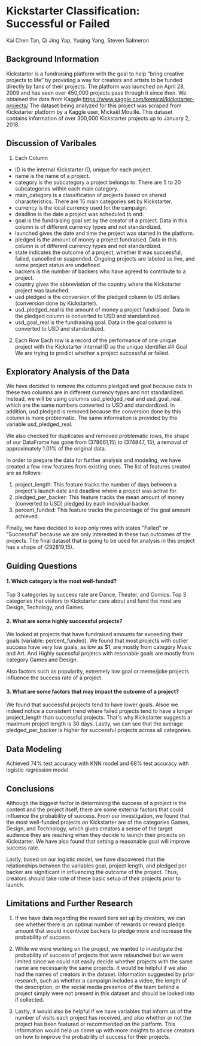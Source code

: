 # Kickstarter Classification: Successful or Failed

Kai Chen Tan, Qi Jing Yap, Yuqing Yang, Steven Salmeron

## Background Information
Kickstarter is a fundraising platform with the goal to help “bring creative projects to life” by providing a way for creators and artists to be funded directly by fans of their projects. The platform was launched on April 28, 2009 and has seen over 450,000 projects pass through it since then. We obtained the data from Kaggle:https://www.kaggle.com/kemical/kickstarter-projects/ The dataset being analyzed for this project was scraped from Kickstarter platform by a Kaggle user, Mickaël Mouillé. This dataset contains information of over 300,000 Kickstarter projects up to January 2, 2018.

## Discussion of Varibales
1. Each Column 
- ID is the internal Kickstarter ID, unique for each project.
- name is the name of a project.
- category is the subcategory a project belongs to. There are 5 to 20 subcategories within each main category.
- main_category is a classification of projects based on shared characteristics. There are 15 main categories set by Kickstarter.
- currency is the local currency used for the campaign.
- deadline is the date a project was scheduled to end.
- goal is the fundraising goal set by the creator of a project. Data in this column is of different currency types and not standardized.
- launched gives the date and time the project was started in the platform.
- pledged is the amount of money a project fundraised. Data in this column is of different currency types and not standardized.
- state indicates the outcome of a project, whether it was successful, failed, cancelled or suspended. Ongoing projects are labeled as live, and some project status are undefined.
- backers is the number of backers who have agreed to contribute to a project.
- country gives the abbreviation of the country where the Kickstarter project was launched.
- usd pledged is the conversion of the pledged column to US dollars (conversion done by Kickstarter).
- usd_pledged_real is the amount of money a project fundraised. Data in the pledged column is converted to USD and standardized.
- usd_goal_real is the fundraising goal. Data in the goal column is converted to USD and standardized.

2. Each Row
Each row is a record of the performance of one unique project with the Kickstarter internal ID as the unique identifier.## Goal
We are trying to predict whether a project successful or failed.

## Exploratory Analysis of the Data
We have decided to remove the columns pledged and goal because data in these two columns are in different currency types and not standardized. Instead, we will be using columns usd_pledged_real and usd_goal_real, which are the same numbers converted to USD and standardized. In addition, usd pledged is removed because the conversion done by this column is more problematic. The same information is provided by the variable usd_pledged_real.

We also checked for duplicates and removed problematic rows, the shape of our DataFrame has gone from (378661,15) to (374847, 15), a removal of approximately 1.01% of the original data.

In order to prepare the data for further analysis and modeling, we have created a few new features from existing ones. The list of features created are as follows:

1. project_length: This feature tracks the number of days between a project's launch date and deadline where a project was active for. 
2. pledged_per_backer: This feature tracks the mean amount of money (converted to USD) pledged by each individual backer. 
3. percent_funded: This feature tracks the percentage of the goal amount achieved.

Finally, we have decided to keep only rows with states "Failed" or "Successful" because we are only interested in these two outcomes of the projects. The final dataset that is going to be used for analysis in this project has a shape of (292819,15).

## Guiding Questions 
#### 1. Which category is the most well-funded?
Top 3 categories by success rate are Dance, Theater, and Comics.
Top 3 categories that visitors to Kickstarter care about and fund the most are Design, Techology, and Games.

#### 2. What are some highly successful projects?
We looked at projects that have fundraised amounts far exceeding their goals (variable: percent_funded). We found that most projects with outlier success have very low goals, as low as $1, are mostly from category Music and Art. And Highly sucessful projetcs with resonable goals are mostly from category Games and Design.

Also factors such as popularity, extremely low goal or meme/joke projects influence the success rate of a project.

#### 3. What are some factors that may impact the outcome of a project?
We found that successful projects tend to have lower goals. Alsoe we indeed notice a consistent trend where failed projects tend to have a longer project_length than successful projects. That's why Kickstarter suggests a maximum project length is 30 days. Lastly, we can see that the average pledged_per_backer is higher for successful projects across all categories.

## Data Modeling
Achieved 74% test accuracy with KNN model and 68% test accuracy with logistic regression model

## Conclusions
Although the biggest factor in determining the success of a project is the content and the project itself, there are some external factors that could influence the probability of success. From our investigation, we found that the most well-funded projects on Kickstarter are of the categories Games, Design, and Technology, which gives creators a sense of the target audience they are reaching when they decide to launch their projects on Kickstarter. We have also found that setting a reasonable goal will improve success rate. 

Lastly, based on our logistic model, we have discovered that the relationships between the variables goal, project length, and pledged per backer are significant in influencing the outcome of the project. Thus, creators should take note of these basic setup of their projects prior to launch.

## Limitations and Further Research
1. If we have data regarding the reward tiers set up by creators, we can see whether there is an optimal number of rewards or reward pledge amount that would incentivize backers to pledge more and increase the probability of success.

2. While we were working on the project, we wanted to investigate the probability of success of projects that were relaunched but we were limited since we could not easily decide whether projects with the same name are necessarily the same projects. It would be helpful if we also had the names of creators in the dataset.
Information suggested by prior research, such as whether a campaign includes a video, the length of the description, or the social media presence of the team behind a project simply were not present in this dataset and should be looked into if collected.

3. Lastly, it would also be helpful if we have variables that inform us of the number of visits each project has received, and also whether or not the project has been featured or recommended on the platform. This information would help us come up with more insights to advise creators on how to improve the probability of success for their projects.
